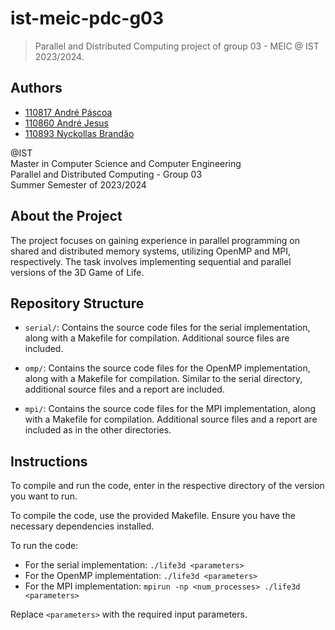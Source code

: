 # ist-meic-pdc-g03

> Parallel and Distributed Computing project of group 03 - MEIC @ IST 2023/2024.

## Authors

- [110817 André Páscoa](https://github.com/devandrepascoa)
- [110860 André Jesus](https://github.com/andre-j3sus)
- [110893 Nyckollas Brandão](https://github.com/Nyckoka)

@IST<br>
Master in Computer Science and Computer Engineering<br>
Parallel and Distributed Computing - Group 03<br>
Summer  Semester of 2023/2024

## About the Project

The project focuses on gaining experience in parallel programming on shared and distributed memory systems, utilizing OpenMP and MPI, respectively. The task involves implementing sequential and parallel versions of the 3D Game of Life.

## Repository Structure

- `serial/`: Contains the source code files for the serial implementation, along with a Makefile for compilation. Additional source files are included.

- `omp/`: Contains the source code files for the OpenMP implementation, along with a Makefile for compilation. Similar to the serial directory, additional source files and a report are included.

- `mpi/`: Contains the source code files for the MPI implementation, along with a Makefile for compilation. Additional source files and a report are included as in the other directories.


## Instructions

To compile and run the code, enter in the respective directory of the version you want to run.

To compile the code, use the provided Makefile. Ensure you have the necessary dependencies installed.

To run the code:
- For the serial implementation: `./life3d <parameters>`
- For the OpenMP implementation: `./life3d <parameters>`
- For the MPI implementation: `mpirun -np <num_processes> ./life3d <parameters>`

Replace `<parameters>` with the required input parameters.

